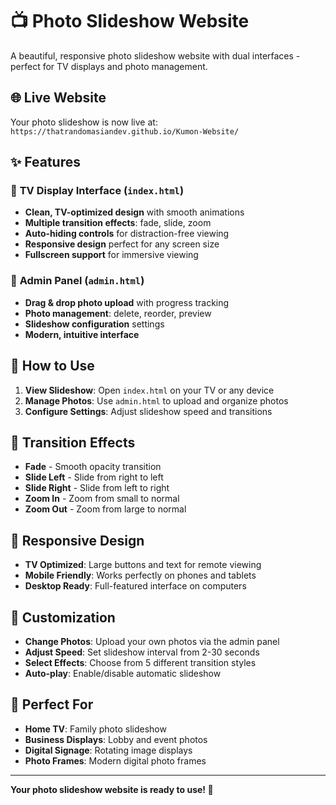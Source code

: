 # 📺 Photo Slideshow Website

A beautiful, responsive photo slideshow website with dual interfaces - perfect for TV displays and photo management.

## 🌐 **Live Website**

Your photo slideshow is now live at: `https://thatrandomasiandev.github.io/Kumon-Website/`

## ✨ **Features**

### 📱 **TV Display Interface** (`index.html`)
- **Clean, TV-optimized design** with smooth animations
- **Multiple transition effects**: fade, slide, zoom
- **Auto-hiding controls** for distraction-free viewing
- **Responsive design** perfect for any screen size
- **Fullscreen support** for immersive viewing

### 🔧 **Admin Panel** (`admin.html`)
- **Drag & drop photo upload** with progress tracking
- **Photo management**: delete, reorder, preview
- **Slideshow configuration** settings
- **Modern, intuitive interface**

## 🚀 **How to Use**

1. **View Slideshow**: Open `index.html` on your TV or any device
2. **Manage Photos**: Use `admin.html` to upload and organize photos
3. **Configure Settings**: Adjust slideshow speed and transitions

## 🎨 **Transition Effects**

- **Fade** - Smooth opacity transition
- **Slide Left** - Slide from right to left
- **Slide Right** - Slide from left to right
- **Zoom In** - Zoom from small to normal
- **Zoom Out** - Zoom from large to normal

## 📱 **Responsive Design**

- **TV Optimized**: Large buttons and text for remote viewing
- **Mobile Friendly**: Works perfectly on phones and tablets
- **Desktop Ready**: Full-featured interface on computers

## 🔧 **Customization**

- **Change Photos**: Upload your own photos via the admin panel
- **Adjust Speed**: Set slideshow interval from 2-30 seconds
- **Select Effects**: Choose from 5 different transition styles
- **Auto-play**: Enable/disable automatic slideshow

## 🌟 **Perfect For**

- **Home TV**: Family photo slideshow
- **Business Displays**: Lobby and event photos
- **Digital Signage**: Rotating image displays
- **Photo Frames**: Modern digital photo frames

---

**Your photo slideshow website is ready to use! 🎉**